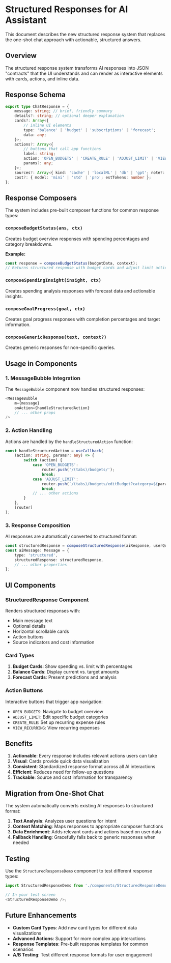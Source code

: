 # Structured Responses for AI Assistant

This document describes the new structured response system that replaces the one-shot chat approach with actionable, structured answers.

## Overview

The structured response system transforms AI responses into JSON "contracts" that the UI understands and can render as interactive elements with cards, actions, and inline data.

## Response Schema

```typescript
export type ChatResponse = {
	message: string; // brief, friendly summary
	details?: string; // optional deeper explanation
	cards?: Array<{
		// inline UI elements
		type: 'balance' | 'budget' | 'subscriptions' | 'forecast';
		data: any;
	}>;
	actions?: Array<{
		// buttons that call app functions
		label: string;
		action: 'OPEN_BUDGETS' | 'CREATE_RULE' | 'ADJUST_LIMIT' | 'VIEW_RECURRING';
		params?: any;
	}>;
	sources?: Array<{ kind: 'cache' | 'localML' | 'db' | 'gpt'; note?: string }>;
	cost?: { model: 'mini' | 'std' | 'pro'; estTokens: number };
};
```

## Response Composers

The system includes pre-built composer functions for common response types:

### `composeBudgetStatus(ans, ctx)`

Creates budget overview responses with spending percentages and category breakdowns.

**Example:**

```typescript
const response = composeBudgetStatus(budgetData, context);
// Returns structured response with budget cards and adjust limit actions
```

### `composeSpendingInsight(insight, ctx)`

Creates spending analysis responses with forecast data and actionable insights.

### `composeGoalProgress(goal, ctx)`

Creates goal progress responses with completion percentages and target information.

### `composeGenericResponse(text, context?)`

Creates generic responses for non-specific queries.

## Usage in Components

### 1. MessageBubble Integration

The `MessageBubble` component now handles structured responses:

```typescript
<MessageBubble
	m={message}
	onAction={handleStructuredAction}
	// ... other props
/>
```

### 2. Action Handling

Actions are handled by the `handleStructuredAction` function:

```typescript
const handleStructuredAction = useCallback(
	(action: string, params?: any) => {
		switch (action) {
			case 'OPEN_BUDGETS':
				router.push('/(tabs)/budgets/');
				break;
			case 'ADJUST_LIMIT':
				router.push(`/(tabs)/budgets/editBudget?category=${params.cat}`);
				break;
			// ... other actions
		}
	},
	[router]
);
```

### 3. Response Composition

AI responses are automatically converted to structured format:

```typescript
const structuredResponse = composeStructuredResponse(aiResponse, userQuestion);
const aiMessage: Message = {
	type: 'structured',
	structuredResponse: structuredResponse,
	// ... other properties
};
```

## UI Components

### StructuredResponse Component

Renders structured responses with:

- Main message text
- Optional details
- Horizontal scrollable cards
- Action buttons
- Source indicators and cost information

### Card Types

1. **Budget Cards**: Show spending vs. limit with percentages
2. **Balance Cards**: Display current vs. target amounts
3. **Forecast Cards**: Present predictions and analysis

### Action Buttons

Interactive buttons that trigger app navigation:

- `OPEN_BUDGETS`: Navigate to budget overview
- `ADJUST_LIMIT`: Edit specific budget categories
- `CREATE_RULE`: Set up recurring expense rules
- `VIEW_RECURRING`: View recurring expenses

## Benefits

1. **Actionable**: Every response includes relevant actions users can take
2. **Visual**: Cards provide quick data visualization
3. **Consistent**: Standardized response format across all AI interactions
4. **Efficient**: Reduces need for follow-up questions
5. **Trackable**: Source and cost information for transparency

## Migration from One-Shot Chat

The system automatically converts existing AI responses to structured format:

1. **Text Analysis**: Analyzes user questions for intent
2. **Context Matching**: Maps responses to appropriate composer functions
3. **Data Enrichment**: Adds relevant cards and actions based on user data
4. **Fallback Handling**: Gracefully falls back to generic responses when needed

## Testing

Use the `StructuredResponseDemo` component to test different response types:

```typescript
import StructuredResponseDemo from './components/StructuredResponseDemo';

// In your test screen
<StructuredResponseDemo />;
```

## Future Enhancements

- **Custom Card Types**: Add new card types for different data visualizations
- **Advanced Actions**: Support for more complex app interactions
- **Response Templates**: Pre-built response templates for common scenarios
- **A/B Testing**: Test different response formats for user engagement
